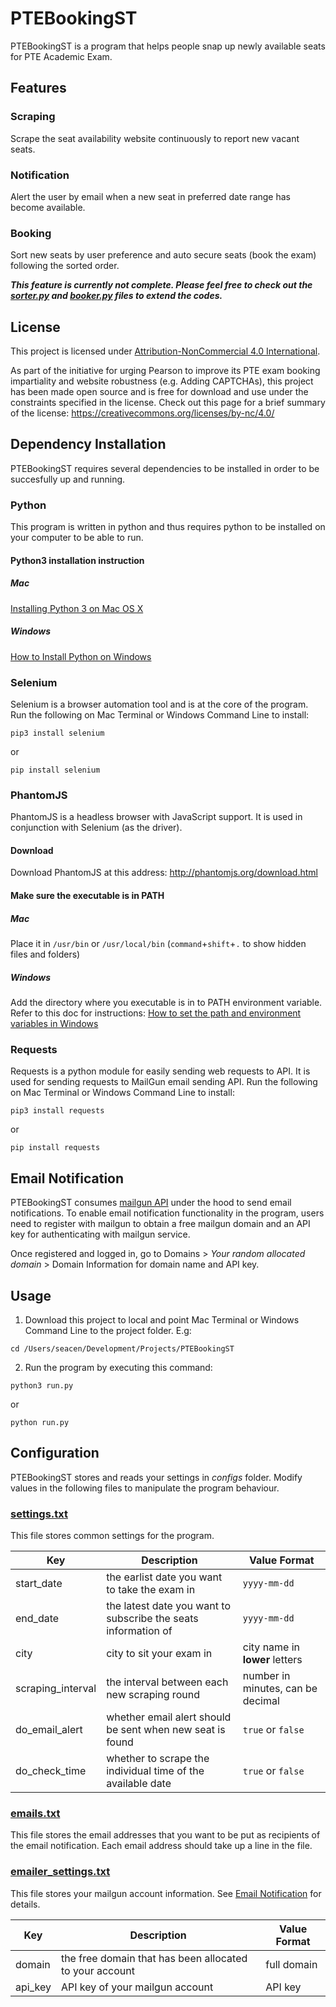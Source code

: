# PTEBookingST
PTEBookingST is a program that helps people snap up newly available seats for PTE Academic Exam.

## Features
### Scraping
Scrape the seat availability website continuously to report new vacant seats.
### Notification
Alert the user by email when a new seat in preferred date range has become available.
### Booking
Sort new seats by user preference and auto secure seats (book the exam) following the sorted order.

**_This feature is currently not complete. Please feel free to check out the [sorter.py](../master/sorter.py) and [booker.py](../master/booker.py) files to extend the codes._**

## License
This project is licensed under [Attribution-NonCommercial 4.0 International](https://creativecommons.org/licenses/by-nc/4.0/legalcode).

As part of the initiative for urging Pearson to improve its PTE exam booking impartiality and website robustness (e.g. Adding CAPTCHAs), this project has been made open source and is free for download and use under the constraints specified in the license. Check out this page for a brief summary of the license: https://creativecommons.org/licenses/by-nc/4.0/

## Dependency Installation
PTEBookingST requires several dependencies to be installed in order to be succesfully up and running.

### Python
This program is written in python and thus requires python to be installed on your computer to be able to run.
#### Python3 installation instruction
##### Mac
[Installing Python 3 on Mac OS X](http://python-guide-pt-br.readthedocs.io/en/latest/starting/install3/osx/)
##### Windows
[How to Install Python on Windows](https://www.howtogeek.com/197947/how-to-install-python-on-windows/)

### Selenium
Selenium is a browser automation tool and is at the core of the program. Run the following on Mac Terminal or Windows Command Line to install:
```
pip3 install selenium
```
or
```
pip install selenium
```

### PhantomJS
PhantomJS is a headless browser with JavaScript support. It is used in conjunction with Selenium (as the driver).
#### Download
Download PhantomJS at this address: http://phantomjs.org/download.html
#### Make sure the executable is in PATH
##### Mac
Place it in `/usr/bin` or `/usr/local/bin`  (`command`+`shift`+`.` to show hidden files and folders)
##### Windows
Add the directory where you executable is in to PATH environment variable. Refer to this doc for instructions: [How to set the path and environment variables in Windows](https://www.computerhope.com/issues/ch000549.htm)

### Requests
Requests is a python module for easily sending web requests to API. It is used for sending requests to MailGun email sending API. Run the following on Mac Terminal or Windows Command Line to install:
```
pip3 install requests
```
or
```
pip install requests
```
## Email Notification
PTEBookingST consumes [mailgun API](https://www.mailgun.com/) under the hood to send email notifications. To enable email notification functionality in the program, users need to register with mailgun to obtain a free mailgun domain and an API key for authenticating with mailgun service.

Once registered and logged in, go to Domains > _Your random allocated domain_ > Domain Information for domain name and API key.

## Usage
1. Download this project to local and point Mac Terminal or Windows Command Line to the project folder. E.g:
```
cd /Users/seacen/Development/Projects/PTEBookingST
```
2. Run the program by executing this command:
```
python3 run.py
```
or
```
python run.py
```

## Configuration
PTEBookingST stores and reads your settings in _configs_ folder. Modify values in the following files to manipulate the program behaviour.
### [settings.txt](../master/configs/settings.txt)
This file stores common settings for the program.

| Key | Description | Value Format |
| --- | --- | --- |
| start_date | the earlist date you want to take the exam in | `yyyy-mm-dd` |
| end_date | the latest date you want to subscribe the seats information of | `yyyy-mm-dd` |
| city | city to sit your exam in | city name in **lower** letters |
| scraping_interval | the interval between each new scraping round | number in minutes, can be decimal |
| do_email_alert | whether email alert should be sent when new seat is found | `true` or `false` |
| do_check_time | whether to scrape the individual time of the available date | `true` or `false` |

### [emails.txt](../master/configs/emails.txt)
This file stores the email addresses that you want to be put as recipients of the email notification. Each email address should take up a line in the file.

### [emailer_settings.txt](../master/configs/emailer_settings.txt)
This file stores your mailgun account information. See [Email Notification](#email-notification) for details.

| Key | Description | Value Format |
| --- | --- | --- |
| domain | the free domain that has been allocated to your account | full domain |
| api_key | API key of your mailgun account | API key |
